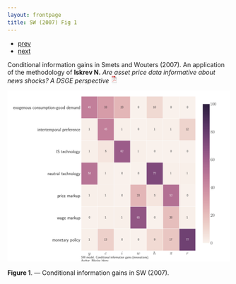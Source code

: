 ```yaml
---
layout: frontpage
title: SW (2007) Fig 1
---
```


<div class="navbar">
  <div class="navbar-inner">
      <ul class="nav">
          <li><a href="iskrev2017_fig4.html">prev</a></li>
          <li><a href="FoT-model-fig1.html">next</a></li>
      </ul>
  </div>
</div>

Conditional information gains in Smets and Wouters (2007). An application of the methodology of **Iskrev N.** *Are asset price data informative about news shocks? A DSGE perspective*
[![pdf](../icons16/pdf-icon.png)](../assets/papers/Asset-news.pdf)

[![Information gains](../../assets/bigpublpics/SW-Innovations.png)](../../assets/biggerpics/SW-Innovations-BIG.png)

**Figure 1**. &mdash; Conditional information gains in SW (2007).
